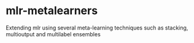 # mlr-metalearners
Extending mlr using several meta-learning techniques such as stacking, multioutput and multilabel ensembles
